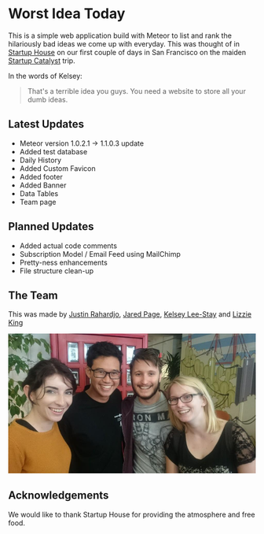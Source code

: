 # Worst Idea Today
This is a simple web application build with Meteor to list and rank the hilariously bad ideas we come up with everyday.
This was thought of in [Startup House](http://startuphouse.com/) on our first couple of days in San Francisco on the maiden [Startup Catalyst](http://startupcatalyst.com.au) trip.

In the words of Kelsey:
> That's a terrible idea you guys. You need a website to store all your dumb ideas. 

## Latest Updates
- Meteor version 1.0.2.1 -> 1.1.0.3 update
- Added test database
- Daily History
- Added Custom Favicon
- Added footer
- Added Banner
- Data Tables
- Team page

## Planned Updates
- Added actual code comments
- Subscription Model / Email Feed using MailChimp
- Pretty-ness enhancements
- File structure clean-up

## The Team
This was made by [Justin Rahardjo](http://justinrahardjo.info/), [Jared Page](http://jaredpage.net), [Kelsey Lee-Stay](https://twitter.com/kelseyleestay) and [Lizzie King](https://twitter.com/lizzieking121)

![alt tag](https://raw.githubusercontent.com/JaredPage/worst-idea-today/master/worstidea.jpg)

## Acknowledgements
We would like to thank Startup House for providing the atmosphere and free food. 